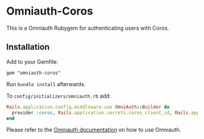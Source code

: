 # Omniauth-Coros

This is a Omniauth Rubygem for authenticating users with Coros.

## Installation

Add to your Gemfile:

```
gem "omniauth-coros"
```

Run `bundle install` afterwards.


To ``config/initializers/omniauth.rb`` add:

```ruby
Rails.application.config.middleware.use OmniAuth::Builder do
  provider :coros, Rails.application.secrets.coros_client_id, Rails.application.secrets.coros_api_key
end
```

Please refer to the [Omniauth documentation](https://github.com/intridea/omniauth) on how to use Omniauth.
